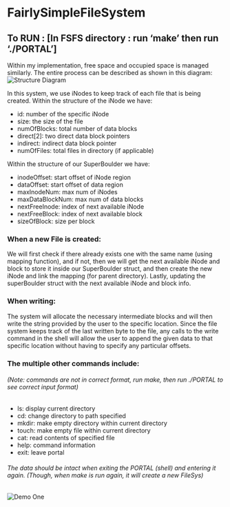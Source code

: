 # FairlySimpleFileSystem

## To RUN : [In FSFS directory : run ‘make’ then run ‘./PORTAL’]

Within my implementation, free space and occupied space is managed similarly.
The entire process can be described as shown in this diagram:
![Structure Diagram](https://github.com/HG7777/FairlySimpleFileSystem/img/struct.PNG)

In this system, we use iNodes to keep track of each file that is being created. Within the structure of the iNode we have:
  - id: number of the specific iNode
  - size: the size of the file
  - numOfBlocks: total number of data blocks
  - direct[2]: two direct data block pointers
  - indirect: indirect data block pointer
  - numOfFiles: total files in directory (if applicable)
  
Within the structure of our SuperBoulder we have:
  - inodeOffset: start offset of iNode region
  - dataOffset: start offset of data region
  - maxInodeNum: max num of iNodes
  - maxDataBlockNum: max num of data blocks
  - nextFreeInode: index of next available iNode
  - nextFreeBlock: index of next available block
  - sizeOfBlock: size per block

<h3>When a new File is created:</h3>We will first check if there already exists one with the same name (using mapping function),
and if not, then we will get the next available iNode and block to store it inside our SuperBoulder struct, and then create
the new iNode and link the mapping (for parent directory). Lastly, updating the superBoulder struct with the next
available iNode and block info.

<h3>When writing:</h3>The system will allocate the necessary intermediate blocks and will then write the string provided by the
user to the specific location. Since the file system keeps track of the last written byte to the file, any calls to the write
command in the shell will allow the user to append the given data to that specific location without having to specify any
particular offsets.

### The multiple other commands include:
###### (Note: commands are not in correct format, run make, then run ./PORTAL to see correct input format)
  - ls: display current directory
  - cd: change directory to path specified
  - mkdir: make empty directory within current directory
  - touch: make empty file within current directory
  - cat: read contents of specified file
  - help: command information
  - exit: leave portal
  
###### The data should be intact when exiting the PORTAL (shell) and entering it again. (Though, when make is run again, it will create a new FileSys)

![Demo One]()
